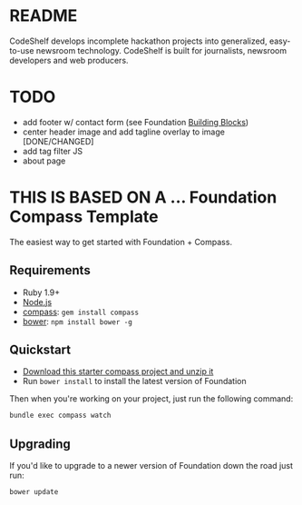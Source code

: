 # README

CodeShelf develops incomplete hackathon projects into generalized, easy-to-use newsroom technology. CodeShelf is built for journalists, newsroom developers and web producers.

# TODO

* add footer w/ contact form (see Foundation [Building Blocks](http://zurb.com/building-blocks/))
* center header image and add tagline overlay to image [DONE/CHANGED]
* add tag filter JS 
* about page

# THIS IS BASED ON A ... Foundation Compass Template

The easiest way to get started with Foundation + Compass.

## Requirements

  * Ruby 1.9+
  * [Node.js](http://nodejs.org)
  * [compass](http://compass-style.org/): `gem install compass`
  * [bower](http://bower.io): `npm install bower -g`

## Quickstart

  * [Download this starter compass project and unzip it](https://github.com/zurb/foundation-compass-template/archive/master.zip)
  * Run `bower install` to install the latest version of Foundation
  
Then when you're working on your project, just run the following command:

```bash
bundle exec compass watch
```

## Upgrading

If you'd like to upgrade to a newer version of Foundation down the road just run:

```bash
bower update
```
